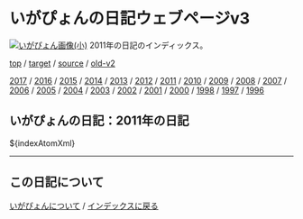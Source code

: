 いがぴょんの日記ウェブページv3
=============================================
[![いがぴょん画像(小)](https://igapyon.github.io/diary/images/iga200306s.jpg "いがぴょん")](https://igapyon.github.io/diary/memo/memoigapyon.html) 2011年の日記のインディックス。

[top](https://igapyon.github.io/diary/) 
/ [target](https://igapyon.github.io/diary/2011/index.html) 
/ [source](https://github.com/igapyon/diary/blob/gh-pages/2011/index.html.src.md) 
/ [old-v2](http://www.igapyon.jp/igapyon/diary/idxall.html) 

[2017](https://igapyon.github.io/diary/2017/index.html)
/ [2016](https://igapyon.github.io/diary/2016/index.html)
/ [2015](https://igapyon.github.io/diary/2015/index.html)
/ [2014](https://igapyon.github.io/diary/2014/index.html)
/ [2013](https://igapyon.github.io/diary/2013/index.html)
/ [2012](https://igapyon.github.io/diary/2012/index.html)
/ [2011](https://igapyon.github.io/diary/2011/index.html)
/ [2010](https://igapyon.github.io/diary/2010/index.html)
/ [2009](https://igapyon.github.io/diary/2009/index.html)
/ [2008](https://igapyon.github.io/diary/2008/index.html)
/ [2007](https://igapyon.github.io/diary/2007/index.html)
/ [2006](https://igapyon.github.io/diary/2006/index.html)
/ [2005](https://igapyon.github.io/diary/2005/index.html)
/ [2004](https://igapyon.github.io/diary/2004/index.html)
/ [2003](https://igapyon.github.io/diary/2003/index.html)
/ [2002](https://igapyon.github.io/diary/2002/index.html)
/ [2001](https://igapyon.github.io/diary/2001/index.html)
/ [2000](https://igapyon.github.io/diary/2000/index.html)
/ [1998](https://igapyon.github.io/diary/1998/index.html)
/ [1997](https://igapyon.github.io/diary/1997/index.html)
/ [1996](https://igapyon.github.io/diary/1996/index.html)

## いがぴょんの日記：2011年の日記

${indexAtomXml}

----------------------------------------------------------------------------------------------------

## この日記について
[いがぴょんについて](https://igapyon.github.io/diary/memo/memoigapyon.html) / [インデックスに戻る](https://igapyon.github.io/diary/idxall.html)
